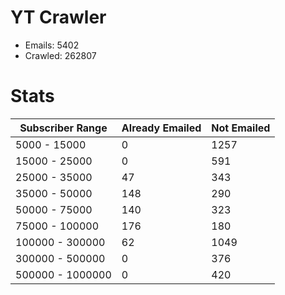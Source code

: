 # YT Crawler
- Emails: 5402
- Crawled: 262807

# Stats
| Subscriber Range  | Already Emailed | Not Emailed |
|-------|-------|-------|
| 5000 - 15000 | 0 | 1257 |
| 15000 - 25000 | 0 | 591 |
| 25000 - 35000 | 47 | 343 |
| 35000 - 50000 | 148 | 290 |
| 50000 - 75000 | 140 | 323 |
| 75000 - 100000 | 176 | 180 |
| 100000 - 300000 | 62 | 1049 |
| 300000 - 500000 | 0 | 376 |
| 500000 - 1000000 | 0 | 420 |
